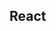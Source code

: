 

<!-- Start src/components/chat/message.js -->

## React

<!-- End src/components/chat/message.js -->

